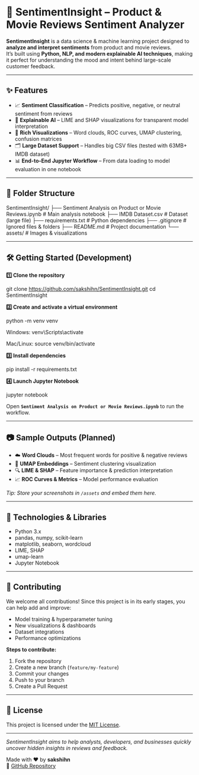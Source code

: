 # 🎯 SentimentInsight – Product & Movie Reviews Sentiment Analyzer

**SentimentInsight** is a data science & machine learning project designed to **analyze and interpret sentiments** from product and movie reviews.  
It’s built using **Python, NLP, and modern explainable AI techniques**, making it perfect for understanding the mood and intent behind large-scale customer feedback.

---

## ✨ Features

- 📈 **Sentiment Classification** – Predicts positive, negative, or neutral sentiment from reviews  
- 🧠 **Explainable AI** – LIME and SHAP visualizations for transparent model interpretation  
- 🎨 **Rich Visualizations** – Word clouds, ROC curves, UMAP clustering, confusion matrices  
- 🗂 **Large Dataset Support** – Handles big CSV files (tested with 63MB+ IMDB dataset)  
- 📊 **End-to-End Jupyter Workflow** – From data loading to model evaluation in one notebook  

---

## 📁 Folder Structure

SentimentInsight/
├── Sentiment Analysis on Product or Movie Reviews.ipynb   # Main analysis notebook
├── IMDB Dataset.csv   # Dataset (large file)
├── requirements.txt   # Python dependencies
├── .gitignore   # Ignored files & folders
├── README.md   # Project documentation
└── assets/   # Images & visualizations

---

## 🛠️ Getting Started (Development)

**1️⃣ Clone the repository**

git clone https://github.com/sakshihn/SentimentInsight.git
cd SentimentInsight

**2️⃣ Create and activate a virtual environment**

python -m venv venv

Windows:
venv\Scripts\activate

Mac/Linux:
source venv/bin/activate

**3️⃣ Install dependencies**

pip install -r requirements.txt

**4️⃣ Launch Jupyter Notebook**

jupyter notebook

Open **`Sentiment Analysis on Product or Movie Reviews.ipynb`** to run the workflow.

---

## 📷 Sample Outputs (Planned)

- ☁️ **Word Clouds** – Most frequent words for positive & negative reviews  
- 🌈 **UMAP Embeddings** – Sentiment clustering visualization  
- 🔍 **LIME & SHAP** – Feature importance & prediction interpretation  
- 📈 **ROC Curves & Metrics** – Model performance evaluation  

*Tip: Store your screenshots in `/assets` and embed them here.*

---

## 🧰 Technologies & Libraries

- Python 3.x  
- pandas, numpy, scikit-learn  
- matplotlib, seaborn, wordcloud  
- LIME, SHAP  
- umap-learn  
- Jupyter Notebook  

---

## 🤝 Contributing

We welcome all contributions! Since this project is in its early stages, you can help add and improve:  

- Model training & hyperparameter tuning  
- New visualizations & dashboards  
- Dataset integrations  
- Performance optimizations  

**Steps to contribute:**

1. Fork the repository  
2. Create a new branch (`feature/my-feature`)  
3. Commit your changes  
4. Push to your branch  
5. Create a Pull Request  

---

## 📄 License

This project is licensed under the [MIT License](LICENSE).

---

*SentimentInsight aims to help analysts, developers, and businesses quickly uncover hidden insights in reviews and feedback.*

Made with ❤️ by **sakshihn**  
🔗 [GitHub Repository](https://github.com/sakshihn/SentimentInsight)
